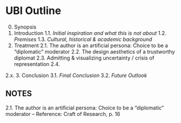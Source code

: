 # UBI Outline

0. Synopsis
1. Introduction
  1.1. _Initial inspiration and what this is not about_
  1.2. _Premises_
  1.3. _Cultural, historical & academic background_
2. Treatment
  2.1. The author is an artificial persona: Choice to be a “diplomatic” moderator
  2.2. The design aesthetics of a trustworthy diplomat
  2.3. Admitting & visualizing uncertainty / crisis of representation
  2.4.
  
  2.x.
3. Conclusion
  3.1. _Final Conclusion_
  3.2. _Future Outlook_

## NOTES
2.1. The author is an artificial persona: Choice to be a “diplomatic” moderator – Reference: Craft of Research, p. 16
